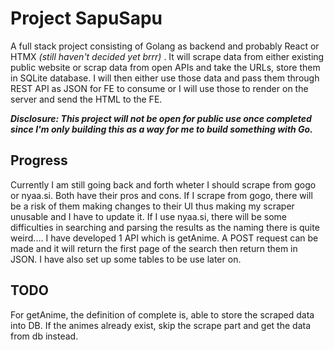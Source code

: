 # Project SapuSapu

A full stack project consisting of Golang as backend and probably React or HTMX *(still haven't decided yet brrr)* . It will scrape data from either existing public website or scrap data from open APIs  and take the URLs, store them in SQLite database. I will then either use those data and pass them through REST API as JSON for FE to consume or I will use those to render on the server and send the HTML to the FE. 

***Disclosure: This project will not be open for public use once completed since I'm only building this as a way for me to build something with Go.***

## Progress

Currently I am still going back and forth wheter I should scrape from gogo or nyaa.si. Both have their pros and cons. If I scrape from gogo, there will be a risk of them making changes to their UI thus making my scraper unusable and I have to update it. If I use nyaa.si, there will be some difficulties in searching and parsing the results as the naming there is quite weird.... I have developed 1 API which is getAnime. A POST request can be made and it will return the first page of the search then return them in JSON. I have also set up some tables to be use later on.

## TODO
For getAnime, the definition of complete is, able to store the scraped data into DB. If the animes already exist, skip the scrape part and get the data from db instead.
